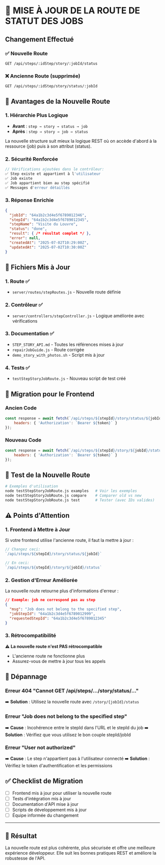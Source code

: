 # 🔄 MISE À JOUR DE LA ROUTE DE STATUT DES JOBS

## Changement Effectué

### ✅ Nouvelle Route
```
GET /api/steps/:idStep/story/:jobId/status
```

### ❌ Ancienne Route (supprimée)
```
GET /api/steps/:idStep/story/status/:jobId
```

## 🎯 Avantages de la Nouvelle Route

### 1. **Hiérarchie Plus Logique**
- **Avant** : `step → story → status → job`
- **Après** : `step → story → job → status`

La nouvelle structure suit mieux la logique REST où on accède d'abord à la ressource (job) puis à son attribut (status).

### 2. **Sécurité Renforcée**
```javascript
// Vérifications ajoutées dans le contrôleur:
✅ Step existe et appartient à l'utilisateur
✅ Job existe
✅ Job appartient bien au step spécifié
✅ Messages d'erreur détaillés
```

### 3. **Réponse Enrichie**
```json
{
  "jobId": "64a1b2c3d4e5f6789012346",
  "stepId": "64a1b2c3d4e5f6789012345", 
  "stepName": "Visite du Louvre",
  "status": "done",
  "result": { /* résultat complet */ },
  "error": null,
  "createdAt": "2025-07-02T10:29:00Z",
  "updatedAt": "2025-07-02T10:30:00Z"
}
```

## 📁 Fichiers Mis à Jour

### 1. **Route** ✅
- `server/routes/stepRoutes.js` - Nouvelle route définie

### 2. **Contrôleur** ✅
- `server/controllers/stepController.js` - Logique améliorée avec vérifications

### 3. **Documentation** ✅
- `STEP_STORY_API.md` - Toutes les références mises à jour
- `repairJobGuide.js` - Route corrigée
- `demo_story_with_photos.sh` - Script mis à jour

### 4. **Tests** ✅
- `testStepStoryJobRoute.js` - Nouveau script de test créé

## 🚀 Migration pour le Frontend

### Ancien Code
```javascript
const response = await fetch(`/api/steps/${stepId}/story/status/${jobId}`, {
    headers: { 'Authorization': `Bearer ${token}` }
});
```

### Nouveau Code
```javascript
const response = await fetch(`/api/steps/${stepId}/story/${jobId}/status`, {
    headers: { 'Authorization': `Bearer ${token}` }
});
```

## 🧪 Test de la Nouvelle Route

```bash
# Exemples d'utilisation
node testStepStoryJobRoute.js examples   # Voir les exemples
node testStepStoryJobRoute.js compare    # Comparer old vs new
node testStepStoryJobRoute.js test       # Tester (avec IDs valides)
```

## ⚠️  Points d'Attention

### 1. **Frontend à Mettre à Jour**
Si votre frontend utilise l'ancienne route, il faut la mettre à jour :
```javascript
// Changez ceci:
`/api/steps/${stepId}/story/status/${jobId}`

// En ceci:
`/api/steps/${stepId}/story/${jobId}/status`
```

### 2. **Gestion d'Erreur Améliorée**
La nouvelle route retourne plus d'informations d'erreur :
```json
// Exemple: job ne correspond pas au step
{
  "msg": "Job does not belong to the specified step",
  "jobStepId": "64a1b2c3d4e5f6789012999",
  "requestedStepId": "64a1b2c3d4e5f6789012345"
}
```

### 3. **Rétrocompatibilité**
⚠️  **La nouvelle route n'est PAS rétrocompatible**
- L'ancienne route ne fonctionne plus
- Assurez-vous de mettre à jour tous les appels

## 🔧 Dépannage

### Erreur 404 "Cannot GET /api/steps/.../story/status/..."
➡️  **Solution** : Utilisez la nouvelle route avec `/story/{jobId}/status`

### Erreur "Job does not belong to the specified step"
➡️  **Cause** : Incohérence entre le stepId dans l'URL et le stepId du job
➡️  **Solution** : Vérifiez que vous utilisez le bon couple stepId/jobId

### Erreur "User not authorized"
➡️  **Cause** : Le step n'appartient pas à l'utilisateur connecté
➡️  **Solution** : Vérifiez le token d'authentification et les permissions

## ✅ Checklist de Migration

- [ ] Frontend mis à jour pour utiliser la nouvelle route
- [ ] Tests d'intégration mis à jour
- [ ] Documentation d'API mise à jour
- [ ] Scripts de développement mis à jour
- [ ] Équipe informée du changement

---

## 🎉 Résultat

La nouvelle route est plus cohérente, plus sécurisée et offre une meilleure expérience développeur. Elle suit les bonnes pratiques REST et améliore la robustesse de l'API.
